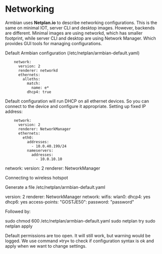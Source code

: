 # Networking

Armbian uses **Netplan.io** to describe networking configurations. This is the same on minimal IOT, server CLI and desktop images. However, backends are different. Minimal images are using networkd, which has smaller footprint, while server CLI and desktop are using Network Manager. Which provides GUI tools for managing configurations.

Default Armbian configuration (/etc/netplan/armbian-default.yaml)

        network:
          version: 2
          renderer: networkd
          ethernets:
            alleths:
              match:
                name: e*
              dhcp4: true

Default configuration will run DHCP on all ethernet devices. So you can connect to the device and configure it appropriate. Setting up fixed IP address:

        network:
          version: 2
          renderer: NetworkManager
          ethernets:
            eth0:
              addresses:
                - 10.0.40.199/24
              nameservers:
                addresses:
                  - 10.0.10.10


network:
  version: 2
  renderer: NetworkManager

Connecting to wireless hotspot

Generate a file /etc/netplan/armbian-default.yaml

version: 2
renderer: NetworkManager
network:
  wifis:
    wlan0:
      dhcp4: yes
      dhcp6: yes
      access-points:
        "GOSTJE50":
          password: "password"

Followed by: 

sudo chmod 600 /etc/netplan/armbian-default.yaml 
sudo netplan try
sudo netplan apply

Default permissions are too open. It will still work, but warning would be logged. We use command »try« to check if configuration syntax is ok and apply when we want to change settings.
